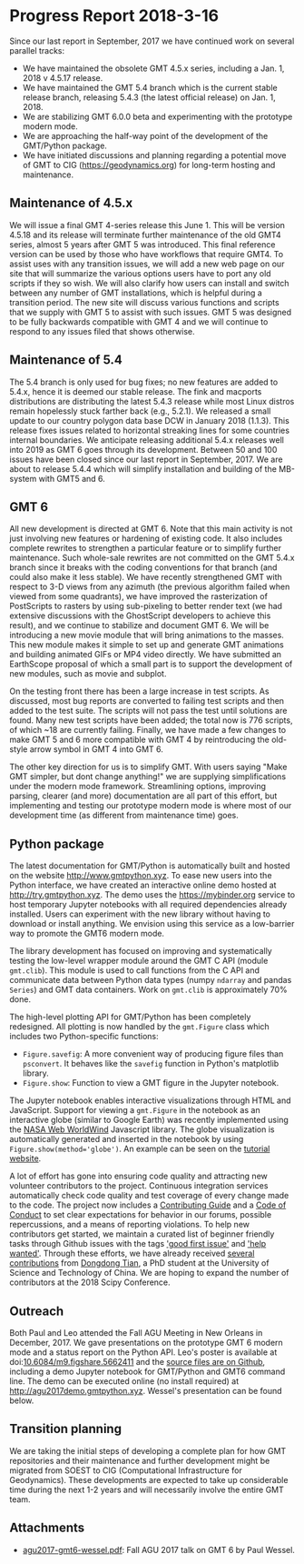 # Progress Report 2018-3-16

Since our last report in September, 2017 we have continued work on several parallel tracks:

* We have maintained the obsolete GMT 4.5.x series, including a Jan. 1, 2018 v 4.5.17 release.
* We have maintained the GMT 5.4 branch which is the current stable release branch,
  releasing 5.4.3 (the latest official release) on Jan. 1, 2018.
* We are stabilizing GMT 6.0.0 beta and experimenting with the prototype modern mode.
* We are approaching the half-way point of the development of the GMT/Python package.
* We have initiated discussions and planning regarding a potential move of GMT to CIG
  (https://geodynamics.org) for long-term hosting and maintenance.

## Maintenance of 4.5.x

We will issue a final GMT 4-series release this June 1.  This will be version 4.5.18 and
its release will terminate further maintenance of the old GMT4 series, almost 5 years
after GMT 5 was introduced.  This final reference version can be used by those who have
workflows that require GMT4.  To assist uses with any transition issues, we will add a
new web page on our site that will summarize the various options users have to port any
old scripts if they so wish.  We will also clarify how users can install and switch
between any number of GMT installations, which is helpful during a transition period.
The new site will discuss various functions and scripts that we supply with GMT 5 to
assist with such issues.  GMT 5 was designed to be fully backwards compatible with GMT 4
and we will continue to respond to any issues filed that shows otherwise.

## Maintenance of 5.4

The 5.4 branch is only used for bug fixes; no new features are added to 5.4.x, hence it
is deemed our stable release. The fink and macports distributions are distributing the
latest 5.4.3 release while most Linux distros remain hopelessly stuck farther back
(e.g., 5.2.1). We released a small update to our country polygon data base DCW in
January 2018 (1.1.3). This release fixes issues related to horizontal streaking lines
for some countries internal boundaries. We anticipate releasing additional 5.4.x
releases well into 2019 as GMT 6 goes through its development.  Between 50 and 100
issues have been closed since our last report in September, 2017.  We are about to
release 5.4.4 which will simplify installation and building of the MB-system with GMT5
and 6.

## GMT 6

All new development is directed at GMT 6.  Note that this main activity is not just
involving new features or hardening of existing code.  It also includes complete
rewrites to strengthen a particular feature or to simplify further maintenance.  Such
whole-sale rewrites are not committed on the GMT 5.4.x branch since it breaks with the
coding conventions for that branch (and could also make it less stable). We have
recently strengthened GMT with respect to 3-D views from any azimuth (the previous
algorithm failed when viewed from some quadrants), we have improved the rasterization of
PostScripts to rasters by using sub-pixeling to better render text (we had extensive
discussions with the GhostScript developers to achieve this result), and we continue to
stabilize and document GMT 6.  We will be introducing a new movie module that will bring
animations to the masses.  This new module makes it simple to set up and generate GMT
animations and building animated GIFs or MP4 video directly.  We have submitted an
EarthScope proposal of which a small part is to support the development of new modules,
such as movie and subplot.

On the testing front there has been a large increase in test scripts.  As discussed,
most bug reports are converted to failing test scripts and then added to the test suite.
The scripts will not pass the test until solutions are found.  Many new test scripts
have been added; the total now is 776 scripts, of which ~18 are currently failing.
Finally, we have made a few changes to make GMT 5 and 6 more compatible with GMT 4 by
reintroducing the old-style arrow symbol in GMT 4 into GMT 6.

The other key direction for us is to simplify GMT.  With users saying "Make GMT simpler,
but dont change anything!" we are supplying simplifications under the modern mode
framework.  Streamlining options, improving parsing, clearer (and more) documentation
are all part of this effort, but implementing and testing our prototype modern mode is
where most of our development time (as different from maintenance time) goes.

## Python package

The latest documentation for GMT/Python is automatically built and hosted on the website
http://www.gmtpython.xyz. To ease new users into the Python interface, we have created
an interactive online demo hosted at http://try.gmtpython.xyz. The demo uses the
https://mybinder.org service to host temporary Jupyter notebooks with all required
dependencies already installed. Users can experiment with the new library without having
to download or install anything. We envision using this service as a low-barrier way to
promote the GMT6 modern mode.

The library development has focused on improving and systematically testing the
low-level wrapper module around the GMT C API (module `gmt.clib`). This module is used
to call functions from the C API and communicate data between Python data types (numpy
`ndarray` and pandas `Series`) and GMT data containers. Work on `gmt.clib` is
approximately 70% done.

The high-level plotting API for GMT/Python has been completely redesigned. All plotting
is now handled by the `gmt.Figure` class which includes two Python-specific functions:

* `Figure.savefig`: A more convenient way of producing figure files than `psconvert`. It
  behaves like the `savefig` function in Python's matplotlib library.
* `Figure.show`: Function to view a GMT figure in the Jupyter notebook.

The Jupyter notebook enables interactive visualizations through HTML and JavaScript.
Support for viewing a `gmt.Figure` in the notebook as an interactive globe (similar to
Google Earth) was recently implemented using the
[NASA Web WorldWind](https://worldwind.arc.nasa.gov/) Javascript library. The globe
visualization is automatically generated and inserted in the notebook by using
`Figure.show(method='globe')`. An example can be seen on the
[tutorial website](http://www.gmtpython.xyz/tutorials/first-steps.html).

A lot of effort has gone into ensuring code quality and attracting new volunteer
contributors to the project. Continuous integration services automatically check code
quality and test coverage of every change made to the code. The project now includes a
[Contributing Guide](https://github.com/GenericMappingTools/gmt-python/blob/master/CONTRIBUTING.md)
and a
[Code of Conduct](https://github.com/GenericMappingTools/gmt-python/blob/master/CODE_OF_CONDUCT.md)
to set clear expectations for behavior in our forums, possible repercussions, and a
means of reporting violations. To help new contributors get started, we maintain a
curated list of beginner friendly tasks through Github issues with the tags
['good first issue'](https://github.com/GenericMappingTools/gmt-python/issues?q=is%3Aissue+is%3Aopen+label%3A%22good+first+issue%22)
and ['help wanted'](https://github.com/GenericMappingTools/gmt-python/issues?q=is%3Aissue+is%3Aopen+label%3A%22help+wanted%22).
Through these efforts, we have already received
[several contributions](https://github.com/GenericMappingTools/gmt-python/pulls?utf8=✓&q=is%3Apr+author%3Aseisman)
from [Dongdong Tian](http://seisman.info/), a PhD student at the University of Science
and Technology of China. We are hoping to expand the number of contributors at the 2018
Scipy Conference.


## Outreach

Both Paul and Leo attended the Fall AGU Meeting in New Orleans in December, 2017.  We
gave presentations on the prototype GMT 6 modern mode and a status report on the Python
API. Leo's poster is available at
doi:[10.6084/m9.figshare.5662411](https://doi.org/10.6084/m9.figshare.5662411) and the
[source files are on Github](https://github.com/leouieda/agu2017), including a demo
Jupyter notebook for GMT/Python and GMT6 command line. The demo can be executed online
(no install required) at http://agu2017demo.gmtpython.xyz. Wessel's presentation can be
found below.

## Transition planning

We are taking the initial steps of developing a complete plan for how GMT repositories
and their maintenance and further development might be migrated from SOEST to CIG
(Computational Infrastructure for Geodynamics).  These developments are expected to take
up considerable time during the next 1-2 years and will necessarily involve the entire
GMT team.

## Attachments

- [agu2017-gmt6-wessel.pdf](../documents/agu2017-gmt6-wessel.pdf): Fall AGU 2017 talk
  on GMT 6 by Paul Wessel.
